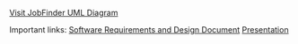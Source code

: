 [Visit JobFinder UML Diagram](https://atifibrahim7.github.io/JobFinder/)



Important links:
[Software Requirements and Design Document](https://docs.google.com/document/d/1MtJLKXzzSCfc8OJXkmn6sgYUg6QxtHfD/edit?usp=sharing&ouid=105715451525812031489&rtpof=true&sd=true)
[Presentation](https://www.canva.com/design/DAGXmKQr518/ZZ_NAIdxH8OeO9iAg5EqDg/edit?utm_content=DAGXmKQr518&utm_campaign=designshare&utm_medium=link2&utm_source=sharebutton
)
